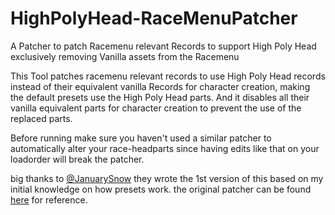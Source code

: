 # HighPolyHead-RaceMenuPatcher

A Patcher to patch Racemenu relevant Records to support High Poly Head exclusively removing Vanilla assets from the Racemenu

This Tool patches racemenu relevant records to use High Poly Head records instead of their equivalent vanilla Records for character creation, making the default presets use the High Poly Head parts.
And it disables all their vanilla equivalent parts for character creation to prevent the use of the replaced parts.

Before running make sure you haven't used a similar patcher to automatically alter your race-headparts since having edits like that on your loadorder will break the patcher.

big thanks to [@JanuarySnow](https://github.com/JanuarySnow) they wrote the 1st version of this based on my initial knowledge on how presets work. 
the original patcher can be found [here](https://github.com/JanuarySnow/hph_replacer) for reference.

